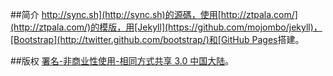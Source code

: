 ##简介
[http://sync.sh](http://sync.sh)的源碼，使用[http://ztpala.com/](http://ztpala.com/)的模版，用[Jekyll](https://github.com/mojombo/jekyll)，[Bootstrap](http://twitter.github.com/bootstrap/)和[GitHub Pages](http://pages.github.com/)搭建。

##版权
[署名-非商业性使用-相同方式共享 3.0 中国大陆](http://creativecommons.org/licenses/by-nc-sa/3.0/cn/)。